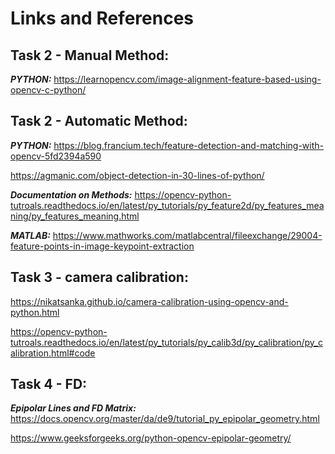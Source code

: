 # Links and References
## Task 2 - Manual Method:

***PYTHON:***
https://learnopencv.com/image-alignment-feature-based-using-opencv-c-python/


## Task 2 - Automatic Method:

***PYTHON:***
https://blog.francium.tech/feature-detection-and-matching-with-opencv-5fd2394a590

https://agmanic.com/object-detection-in-30-lines-of-python/

***Documentation on Methods:***
https://opencv-python-tutroals.readthedocs.io/en/latest/py_tutorials/py_feature2d/py_features_meaning/py_features_meaning.html

***MATLAB:***
https://www.mathworks.com/matlabcentral/fileexchange/29004-feature-points-in-image-keypoint-extraction

## Task 3 - camera calibration:

https://nikatsanka.github.io/camera-calibration-using-opencv-and-python.html

https://opencv-python-tutroals.readthedocs.io/en/latest/py_tutorials/py_calib3d/py_calibration/py_calibration.html#code

## Task 4 - FD:

***Epipolar Lines and FD Matrix:***
https://docs.opencv.org/master/da/de9/tutorial_py_epipolar_geometry.html

https://www.geeksforgeeks.org/python-opencv-epipolar-geometry/
